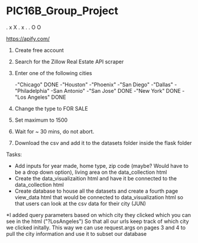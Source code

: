 # PIC16B_Group_Project

. x X
. x .
. O O

https://apify.com/ 
1) Create free account 
2) Search for the Zillow Real Estate API scraper
3) Enter one of the following cities  

    -"Chicago" DONE 
    -"Houston"
    -"Phoenix"
    -"San Diego"
    -"Dallas"
    -"Philadelphia"
    -San Antonio" 
    -"San Jose" DONE
    -"New York" DONE
    -"Los Angeles" DONE
	
4) Change the type to FOR SALE 
5) Set maximum to 1500 
6) Wait for ~ 30 mins, do not abort. 
7) Download the csv and add it to the datasets folder inside the flask folder 


Tasks:

- Add inputs for year made, home type, zip code (maybe? Would have to be a drop down option), living area  on the data_collection html 
- Create the data_visualizaition html and have it be connected to the data_collection html
- Create database to house all the datasets and create a fourth page view_data html that would be connected to data_visualization html so that users can look at the csv data for their city (JUN)

*I added query parameters based on which city they clicked which you can see in the html ("?LosAngeles")
So that all our urls keep track of which city we clicked initally. This way we can use request.args on pages 3 and 4 to pull the city information and use it to subset our database  


